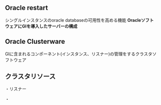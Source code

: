## Oracle restart
シングルインスタンスのoracle databaseの可用性を高める機能
**OracleソフトウェアにGIを導入したサーバーの構成**
## Oracle Clusterware
GIに含まれるコンポーネント(インスタンス、リスナー)の管理をするクラスタソフトウェア
## クラスタリソース
・リスナー

・
